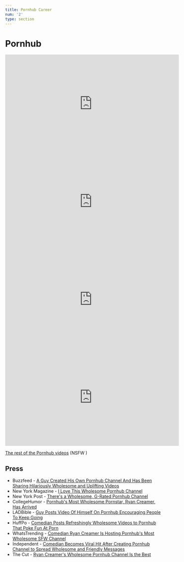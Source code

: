 ```yaml
---
title: Pornhub Career
num: '2'
type: section
---
```

# Pornhub

<iframe src="https://www.pornhub.com/embed/ph5bbffc24958be" frameborder="0" width="560" height="315" scrolling="no" allowfullscreen></iframe>

<iframe src="https://www.pornhub.com/embed/ph5bf367185be34" frameborder="0" width="560" height="315" scrolling="no" allowfullscreen></iframe>

<iframe src="https://www.pornhub.com/embed/ph5cf53b0f86e13" frameborder="0" width="560" height="315" scrolling="no" allowfullscreen></iframe>

<iframe src="https://www.pornhub.com/embed/ph5da6081c35101" frameborder="0" width="560" height="315" scrolling="no" allowfullscreen></iframe>

[The rest of the Pornhub videos](https://www.pornhub.com/model/ryancreamer/videos) (NSFW )

## Press

* Buzzfeed - [A Guy Created His Own Pornhub Channel And Has Been Sharing Hilariously Wholesome and Uplifting Videos](https://www.buzzfeednews.com/article/tanyachen/a-guy-created-his-own-pornhub-channel-and-has-been-sharing)
* New York Magazine - [I Love This Wholesome Pornhub Channel](https://www.thecut.com/2019/02/ryan-creamer-wholesome-pornhub-channel-is-the-best.html)
* New York Post - [There's a Wholesome, G-Rated Pornhub Channel](https://nypost.com/2019/02/04/theres-a-wholesome-g-rated-pornhub-channel/)
* CollegeHumor - [Pornhub's Most Wholesome Pornstar, Ryan Creamer, Has Arrived](http://www.collegehumor.com/post/7058729/pornhubs-most-wholesome-pornstar-has-arrived)
* LADBible - [Guy Posts Video Of Himself On Pornhub Encouraging People To Keep Going](http://www.ladbible.com/news/weird-guy-posts-video-of-himself-on-pornhub-encouraging-people-to-keep-going-20181031)
* HuffPo - [Comedian Posts Refreshingly Wholesome Videos to Pornhub That Poke Fun At Porn](https://www.huffingtonpost.com/entry/comedian-posts-refreshingly-wholesome-videos-to-pornhub-that-poke-fun-at-porn_us_5c549327e4b09293b203e298)
* WhatsTrending - [Comedian Ryan Creamer Is Hosting Pornhub's Most Wholesome SFW Channel](https://whatstrending.com/weird/comedian-ryan-creamer-is-hosting-pornhubs-most-wholesome-sfw-channel/)
* Independent - [Comedian Becomes Viral Hit After Creating Pornhub Channel to Spread Wholesome and Friendly Messages](https://www.indy100.com/article/pornhub-wholesome-videos-ryan-creamer-comedy-viral-8758931)
* The Cut - [Ryan Creamer's Wholesome Pornhub Channel Is the Best](https://www.thecut.com/2019/02/ryan-creamer-wholesome-pornhub-channel-is-the-best.html)
